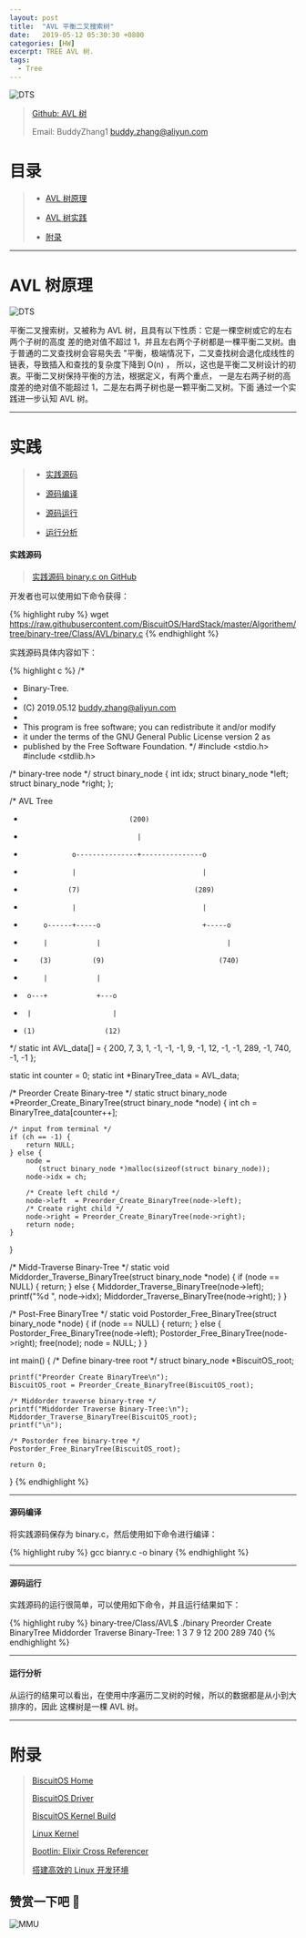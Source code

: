 ```yaml
---
layout: post
title:  "AVL 平衡二叉搜索树"
date:   2019-05-12 05:30:30 +0800
categories: [HW]
excerpt: TREE AVL 树.
tags:
  - Tree
---
```


![DTS](https://raw.githubusercontent.com/EmulateSpace/PictureSet/master/BiscuitOS/kernel/IND00000T.jpg)

> [Github: AVL 树](https://github.com/BiscuitOS/HardStack/tree/master/Algorithem/tree/binary-tree/Class/AVL)
>
> Email: BuddyZhang1 <buddy.zhang@aliyun.com>


# 目录

> - [AVL 树原理](#原理)
>
> - [AVL 树实践](#实践)
>
> - [附录](#附录)

-----------------------------------

# <span id="原理">AVL 树原理</span>

![DTS](https://raw.githubusercontent.com/EmulateSpace/PictureSet/master/BiscuitOS/boot/BOOT000074.png)

平衡二叉搜索树，又被称为 AVL 树，且具有以下性质：它是一棵空树或它的左右两个子树的高度
差的绝对值不超过 1，并且左右两个子树都是一棵平衡二叉树。由于普通的二叉查找树会容易失去
"平衡，极端情况下，二叉查找树会退化成线性的链表，导致插入和查找的复杂度下降到 O(n) ，
所以，这也是平衡二叉树设计的初衷。平衡二叉树保持平衡的方法，根据定义，有两个重点，
一是左右两子树的高度差的绝对值不能超过 1，二是左右两子树也是一颗平衡二叉树。下面
通过一个实践进一步认知 AVL 树。

--------------------------------------------------

# <span id="实践">实践</span>

> - [实践源码](#实践源码)
>
> - [源码编译](#源码编译)
>
> - [源码运行](#源码运行)
>
> - [运行分析](#运行分析)

#### <span id="实践源码">实践源码</span>

> [实践源码 binary.c on GitHub](https://github.com/BiscuitOS/HardStack/blob/master/Algorithem/tree/binary-tree/Class/AVL/binary.c)

开发者也可以使用如下命令获得：

{% highlight ruby %}
wget https://raw.githubusercontent.com/BiscuitOS/HardStack/master/Algorithem/tree/binary-tree/Class/AVL/binary.c
{% endhighlight %}

实践源码具体内容如下：

{% highlight c %}
/*
 * Binary-Tree.
 *
 * (C) 2019.05.12 <buddy.zhang@aliyun.com>
 *
 * This program is free software; you can redistribute it and/or modify
 * it under the terms of the GNU General Public License version 2 as
 * published by the Free Software Foundation.
 */
#include <stdio.h>
#include <stdlib.h>

/* binary-tree node */
struct binary_node {
	int idx;
	struct binary_node *left;
	struct binary_node *right;
};

/* AVL Tree
 *                               (200)
 *                                 |
 *                 o---------------+---------------o
 *                 |                               |
 *                (7)                            (289)
 *                 |                               |
 *          o------+-----o                         +-----o
 *          |            |                               |
 *         (3)          (9)                            (740)
 *          |            |
 *      o---+            +---o
 *      |                    |
 *     (1)                 (12)
 */
static int AVL_data[] = {
                                  200, 7, 3, 1, -1, -1, -1, 9, -1,
                                  12, -1, -1, 289, -1, 740, -1, -1 };

static int counter = 0;
static int *BinaryTree_data = AVL_data;

/* Preorder Create Binary-tree */
static struct binary_node *Preorder_Create_BinaryTree(struct binary_node *node)
{
	int ch = BinaryTree_data[counter++];

	/* input from terminal */
	if (ch == -1) {
		return NULL;
	} else {
		node =
		   (struct binary_node *)malloc(sizeof(struct binary_node));
		node->idx = ch;

		/* Create left child */
		node->left  = Preorder_Create_BinaryTree(node->left);
		/* Create right child */
		node->right = Preorder_Create_BinaryTree(node->right);
		return node;
	}
}

/* Midd-Traverse Binary-Tree */
static void Middorder_Traverse_BinaryTree(struct binary_node *node)
{
	if (node == NULL) {
		return;
	} else {
		Middorder_Traverse_BinaryTree(node->left);
		printf("%d ", node->idx);
		Middorder_Traverse_BinaryTree(node->right);
	}
}

/* Post-Free BinaryTree */
static void Postorder_Free_BinaryTree(struct binary_node *node)
{
	if (node == NULL) {
		return;
	} else {
		Postorder_Free_BinaryTree(node->left);
		Postorder_Free_BinaryTree(node->right);
		free(node);
		node = NULL;
	}
}

int main()
{
	/* Define binary-tree root */
	struct binary_node *BiscuitOS_root;

	printf("Preorder Create BinaryTree\n");
	BiscuitOS_root = Preorder_Create_BinaryTree(BiscuitOS_root);

	/* Middorder traverse binary-tree */
	printf("Middorder Traverse Binary-Tree:\n");
	Middorder_Traverse_BinaryTree(BiscuitOS_root);
	printf("\n");

	/* Postorder free binary-tree */
	Postorder_Free_BinaryTree(BiscuitOS_root);

	return 0;
}
{% endhighlight %}

--------------------------------------

#### <span id="源码编译">源码编译</span>

将实践源码保存为 binary.c，然后使用如下命令进行编译：

{% highlight ruby %}
gcc bianry.c -o binary
{% endhighlight %}

--------------------------------------

#### <span id="源码运行">源码运行</span>

实践源码的运行很简单，可以使用如下命令，并且运行结果如下：

{% highlight ruby %}
binary-tree/Class/AVL$ ./binary
Preorder Create BinaryTree
Middorder Traverse Binary-Tree:
1 3 7 9 12 200 289 740
{% endhighlight %}

--------------------------------------

#### <span id="运行分析">运行分析</span>

从运行的结果可以看出，在使用中序遍历二叉树的时候，所以的数据都是从小到大排序的，因此
这棵树是一棵 AVL 树。

-----------------------------------------------

# <span id="附录">附录</span>

> [BiscuitOS Home](https://biscuitos.github.io/)
>
> [BiscuitOS Driver](https://biscuitos.github.io/blog/BiscuitOS_Catalogue/)
>
> [BiscuitOS Kernel Build](https://biscuitos.github.io/blog/Kernel_Build/)
>
> [Linux Kernel](https://www.kernel.org/)
>
> [Bootlin: Elixir Cross Referencer](https://elixir.bootlin.com/linux/latest/source)
>
> [搭建高效的 Linux 开发环境](https://biscuitos.github.io/blog/Linux-debug-tools/)

## 赞赏一下吧 🙂

![MMU](https://raw.githubusercontent.com/EmulateSpace/PictureSet/master/BiscuitOS/kernel/HAB000036.jpg)
